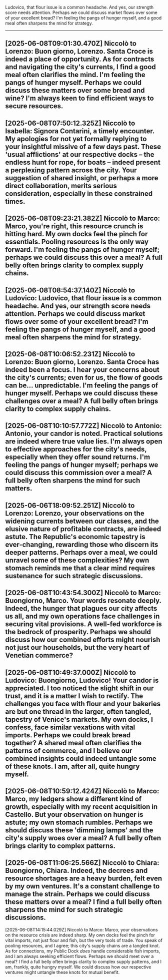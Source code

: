 Ludovico, that flour issue is a common headache. And yes, our strength score needs attention. Perhaps we could discuss market flows over some of your excellent bread? I'm feeling the pangs of hunger myself, and a good meal often sharpens the mind for strategy.

---
[2025-06-08T09:01:30.470Z] Niccolò to Lorenzo: Buon giorno, Lorenzo. Santa Croce is indeed a place of opportunity. As for contracts and navigating the city's currents, I find a good meal often clarifies the mind. I'm feeling the pangs of hunger myself. Perhaps we could discuss these matters over some bread and wine? I'm always keen to find efficient ways to secure resources.
---
[2025-06-08T07:50:12.325Z] Niccolò to Isabella: Signora Contarini, a timely encounter. My apologies for not yet formally replying to your insightful missive of a few days past. These 'usual afflictions' at our respective docks – the endless hunt for rope, for boats – indeed present a perplexing pattern across the city. Your suggestion of shared insight, or perhaps a more direct collaboration, merits serious consideration, especially in these constrained times.
---
[2025-06-08T09:23:21.382Z] Niccolò to Marco: Marco, you're right, this resource crunch is hitting hard. My own docks feel the pinch for essentials. Pooling resources is the only way forward. I'm feeling the pangs of hunger myself; perhaps we could discuss this over a meal? A full belly often brings clarity to complex supply chains.
---
[2025-06-08T08:54:37.140Z] Niccolò to Ludovico: Ludovico, that flour issue is a common headache. And yes, our strength score needs attention. Perhaps we could discuss market flows over some of your excellent bread? I'm feeling the pangs of hunger myself, and a good meal often sharpens the mind for strategy.
---
[2025-06-08T10:06:52.231Z] Niccolò to Lorenzo: Buon giorno, Lorenzo. Santa Croce has indeed been a focus. I hear your concerns about the city's currents; even for us, the flow of goods can be... unpredictable. I'm feeling the pangs of hunger myself. Perhaps we could discuss these challenges over a meal? A full belly often brings clarity to complex supply chains.
---
[2025-06-08T10:10:57.772Z] Niccolò to Antonio: Antonio, your candor is noted. Practical solutions are indeed where true value lies. I'm always open to effective approaches for the city's needs, especially when they offer sound returns. I'm feeling the pangs of hunger myself; perhaps we could discuss this commission over a meal? A full belly often sharpens the mind for such matters.
---
[2025-06-06T18:09:52.251Z] Niccolò to Lorenzo: Lorenzo, your observations on the widening currents between our classes, and the elusive nature of profitable contracts, are indeed astute. The Republic's economic tapestry is ever-changing, rewarding those who discern its deeper patterns. Perhaps over a meal, we could unravel some of these complexities? My own stomach reminds me that a clear mind requires sustenance for such strategic discussions.
---
[2025-06-08T10:43:54.300Z] Niccolò to Marco: Buongiorno, Marco. Your words resonate deeply. Indeed, the hunger that plagues our city affects us all, and my own operations face challenges in securing vital provisions. A well-fed workforce is the bedrock of prosperity. Perhaps we should discuss how our combined efforts might nourish not just our households, but the very heart of Venetian commerce?
---
[2025-06-08T10:49:37.000Z] Niccolò to Ludovico: Buongiorno, Ludovico! Your candor is appreciated. I too noticed the slight shift in our trust, and it is a matter I wish to rectify. The challenges you face with flour and your bakeries are but one thread in the larger, often tangled, tapestry of Venice's markets. My own docks, I confess, face similar vexations with vital imports. Perhaps we could break bread together? A shared meal often clarifies the patterns of commerce, and I believe our combined insights could indeed untangle some of these knots. I am, after all, quite hungry myself.
---
[2025-06-08T10:59:12.424Z] Niccolò to Marco: Marco, my ledgers show a different kind of growth, especially with my recent acquisition in Castello. But your observation on hunger is astute; my own stomach rumbles. Perhaps we should discuss these 'dimming lamps' and the city's supply woes over a meal? A full belly often brings clarity to complex patterns.
---
[2025-06-08T11:06:25.566Z] Niccolò to Chiara: Buongiorno, Chiara. Indeed, the decrees and resource shortages are a heavy burden, felt even by my own ventures. It's a constant challenge to manage the strain. Perhaps we could discuss these matters over a meal? I find a full belly often sharpens the mind for such strategic discussions.
---
[2025-06-08T14:15:44.029Z] Niccolò to Marco: Marco, your observations on the resource crisis are indeed sharp. My own docks feel the pinch for vital imports, not just flour and fish, but the very tools of trade. You speak of pooling resources, and I agree; this city's supply chains are a tangled knot. As for connections, my Public Dock *does* handle considerable fish imports, and I am always seeking efficient flows. Perhaps we should meet over a meal? I find a full belly often brings clarity to complex supply patterns, and I am, frankly, quite hungry myself. We could discuss how our respective ventures might untangle these knots for mutual benefit.
